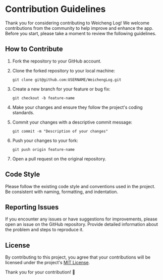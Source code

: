 # Contribution Guidelines

Thank you for considering contributing to Weicheng Log! We welcome contributions from the community to help improve and enhance the app. Before you start, please take a moment to review the following guidelines.

## How to Contribute

1. Fork the repository to your GitHub account.

2. Clone the forked repository to your local machine:
   ```
   git clone git@github.com:USERNAME/WeichengLog.git
   ```

3. Create a new branch for your feature or bug fix:
   ```
   git checkout -b feature-name
   ```

4. Make your changes and ensure they follow the project's coding standards.

5. Commit your changes with a descriptive commit message:
   ```
   git commit -m "Description of your changes"
   ```

6. Push your changes to your fork:
   ```
   git push origin feature-name
   ```

7. Open a pull request on the original repository.

## Code Style

Please follow the existing code style and conventions used in the project. Be consistent with naming, formatting, and indentation.

## Reporting Issues

If you encounter any issues or have suggestions for improvements, please open an issue on the GitHub repository. Provide detailed information about the problem and steps to reproduce it.

## License

By contributing to this project, you agree that your contributions will be licensed under the project's [MIT License](LICENSE).

Thank you for your contribution! 🚀